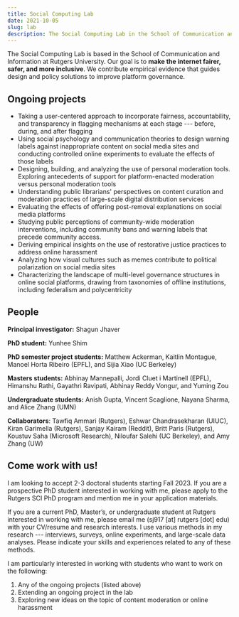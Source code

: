 ```yaml
---
title: Social Computing Lab 
date: 2021-10-05
slug: lab 
description: The Social Computing Lab in the School of Communication and Information at Rutgers University.
---
```


The Social Computing Lab is based in the School of Communication and Information at Rutgers University. Our goal is to **make the internet fairer, safer, and more inclusive**. We contribute empirical evidence that guides design and policy solutions to improve platform governance.

## Ongoing projects

- Taking a user-centered approach to incorporate fairness, accountability, and transparency in flagging mechanisms at each stage --- before, during, and after flagging
- Using social psychology and communication theories to design warning labels against inappropriate content on social media sites and conducting controlled online experiments to evaluate the effects of those labels
- Designing, building, and analyzing the use of personal moderation tools. Exploring antecedents of support for platform-enacted moderation versus personal moderation tools
- Understanding public librarians' perspectives on content curation and moderation practices of large-scale digital distribution services
- Evaluating the effects of offering post-removal explanations on social media platforms
- Studying public perceptions of community-wide moderation interventions, including community bans and warning labels that precede community access. 
- Deriving empirical insights on the use of restorative justice practices to address online harassment
- Analyzing how visual cultures such as memes contribute to political polarization on social media sites
- Characterizing the landscape of multi-level governance structures in online social platforms, drawing from taxonomies of offline institutions, including federalism and polycentricity

## People

**Principal investigator:** Shagun Jhaver

**PhD student:** Yunhee Shim

**PhD semester project students:** Matthew Ackerman, Kaitlin Montague, Manoel Horta Ribeiro (EPFL), and Sijia Xiao (UC Berkeley)

**Masters students:**  Abhinay Mannepalli, Jordi Cluet i Martinell (EPFL), Himanshu Rathi, Gayathri Ravipati, Abhinay Reddy Vongur, and Yuming Zou

**Undergraduate students:** Anish Gupta, Vincent Scaglione, Nayana Sharma, and Alice Zhang (UMN)

**Collaborators**: Tawfiq Ammari (Rutgers), Eshwar Chandrasekharan (UIUC), Kiran Garimella (Rutgers), Sanjay Kairam (Reddit), Britt Paris (Rutgers), Koustuv Saha (Microsoft Research), Niloufar Salehi (UC Berkeley), and Amy Zhang (UW)

## Come work with us!

I am looking to accept 2-3 doctoral students starting Fall 2023. If you are a prospective PhD student interested in working with me, please apply to the Rutgers SCI PhD program and mention me in your application materials. 

If you are a current PhD, Master’s, or undergraduate student at Rutgers interested in working with me, please email me (sj917 [at] rutgers [dot] edu) with your CV/resume and research interests. I use various methods in my research --- interviews, surveys, online experiments, and large-scale data analyses. Please indicate your skills and experiences related to any of these methods.

I am particularly interested in working with students who want to work on the following:

1. Any of the ongoing projects (listed above)
2. Extending an ongoing project in the lab
3. Exploring new ideas on the topic of content moderation or online harassment 
